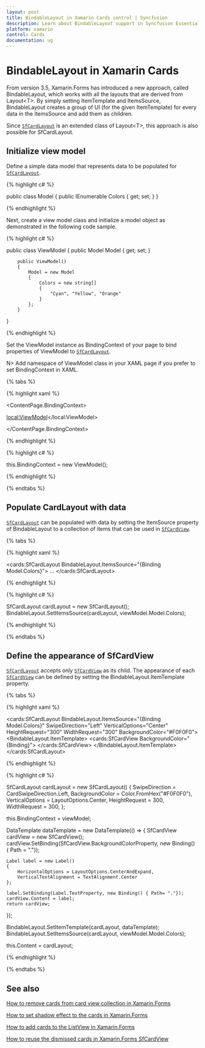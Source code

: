 ```yaml
---
layout: post
title: BindableLayout in Xamarin Cards control | Syncfusion
description: Learn about BindableLayout support in Syncfusion Essential Studio® Xamarin Cards control, its elements and more.
platform: xamarin
control: Cards
documentation: ug
---
```


# BindableLayout in Xamarin Cards

From version 3.5, Xamarin.Forms has introduced a new approach, called BindableLayout, which works with all the layouts that are derived from Layout&lt;T&gt;. By simply setting ItemTemplate and ItemsSource, BindableLayout creates a group of UI (for the given ItemTemplate) for every data in the ItemsSource and add them as children.

Since [`SfCardLayout`](https://help.syncfusion.com/cr/xamarin/Syncfusion.XForms.Cards.SfCardLayout.html) is an extended class of Layout&lt;T&gt;, this approach is also possible for SfCardLayout.

## Initialize view model

Define a simple data model that represents data to be populated for [`SfCardLayout`](https://help.syncfusion.com/cr/xamarin/Syncfusion.XForms.Cards.SfCardLayout.html).

{% highlight c# %}

public class Model
{
   public IEnumerable<string> Colors { get; set; }
}

{% endhighlight %} 

Next, create a view model class and initialize a model object as demonstrated in the following code sample.

{% highlight c# %}

public class ViewModel 
{
        public Model Model { get; set; }

        public ViewModel()
        {
            Model = new Model
            {
                Colors = new string[]
                {
                    "Cyan", "Yellow", "Orange"
                }
            };
        }
 }

{% endhighlight %} 

Set the ViewModel instance as BindingContext of your page to bind properties of ViewModel to [`SfCardLayout`](https://help.syncfusion.com/cr/xamarin/Syncfusion.XForms.Cards.SfCardLayout.html). 

N> Add namespace of ViewModel class in your XAML page if you prefer to set BindingContext in XAML. 

{% tabs %} 

{% highlight xaml %}

<ContentPage.BindingContext>

<local:ViewModel></local:ViewModel>

</ContentPage.BindingContext>

{% endhighlight %}

{% highlight c# %}

this.BindingContext = new ViewModel();      

{% endhighlight %}

{% endtabs %}

## Populate CardLayout with data

[`SfCardLayout`](https://help.syncfusion.com/cr/xamarin/Syncfusion.XForms.Cards.SfCardLayout.html) can be populated with data by setting the ItemSource property of BindableLayout to a collection of items that can be used in [`SfCardView`](https://help.syncfusion.com/cr/xamarin/Syncfusion.XForms.Cards.SfCardView.html).

{% tabs %} 

{% highlight xaml %}

<cards:SfCardLayout BindableLayout.ItemsSource="{Binding Model.Colors}">
…
</cards:SfCardLayout>

{% endhighlight %}

{% highlight c# %}

SfCardLayout cardLayout = new SfCardLayout();
BindableLayout.SetItemsSource(cardLayout, viewModel.Model.Colors);

{% endhighlight %}

{% endtabs %}

## Define the appearance of SfCardView

[`SfCardLayout`](https://help.syncfusion.com/cr/xamarin/Syncfusion.XForms.Cards.SfCardLayout.html) accepts only [`SfCardView`](https://help.syncfusion.com/cr/xamarin/Syncfusion.XForms.Cards.SfCardView.html) as its child. The appearance of each [`SfCardView`](https://help.syncfusion.com/cr/xamarin/Syncfusion.XForms.Cards.SfCardView.html) can be defined by setting the BindableLayout.ItemTemplate property.

{% tabs %} 

{% highlight xaml %}

<cards:SfCardLayout BindableLayout.ItemsSource="{Binding Model.Colors}"  SwipeDirection="Left" VerticalOptions="Center"  HeightRequest="300" WidthRequest="300" BackgroundColor="#F0F0F0">
        <BindableLayout.ItemTemplate>
            <DataTemplate>
                <cards:SfCardView BackgroundColor="{Binding}">
                    <Label Text="{Binding}" HorizontalOptions="CenterAndExpand" VerticalTextAlignment="Center"/>
                </cards:SfCardView>
            </DataTemplate>
        </BindableLayout.ItemTemplate>
</cards:SfCardLayout>

{% endhighlight %}

{% highlight c# %}

SfCardLayout cardLayout = new SfCardLayout()
{
    SwipeDirection = CardSwipeDirection.Left,
    BackgroundColor = Color.FromHex("#F0F0F0"),
    VerticalOptions = LayoutOptions.Center,
    HeightRequest = 300,
    WidthRequest = 300,
};

this.BindingContext = viewModel;

DataTemplate dataTemplate = new DataTemplate(() =>
{
    SfCardView cardView = new SfCardView();
    cardView.SetBinding(SfCardView.BackgroundColorProperty, new Binding() { Path = "."});

    Label label = new Label()
    {
        HorizontalOptions = LayoutOptions.CenterAndExpand,
        VerticalTextAlignment = TextAlignment.Center
    };

    label.SetBinding(Label.TextProperty, new Binding() { Path= "."});
    cardView.Content = label;
    return cardView;
});

BindableLayout.SetItemTemplate(cardLayout, dataTemplate);
BindableLayout.SetItemsSource(cardLayout, viewModel.Model.Colors);

this.Content = cardLayout;

{% endhighlight %}

{% endtabs %}

## See also

[How to remove cards from card view collection in Xamarin.Forms](https://support.syncfusion.com/kb/article/10208/how-to-remove-cards-from-card-view-collection-in-xamarinforms-cardlayout)

[How to set shadow effect to the cards in Xamarin.Forms](https://support.syncfusion.com/kb/article/10204/how-to-set-shadow-effect-to-the-cards-in-xamarin-forms)

[How to add cards to the ListView in Xamarin.Forms](https://support.syncfusion.com/kb/article/10203/how-to-add-cards-to-the-listview-in-xamarin-forms)

[How to reuse the dismissed cards in Xamarin.Forms SfCardView](https://support.syncfusion.com/kb/article/10201/how-to-reuse-the-dismissed-cards-in-xamarin-forms-sfcardview)
